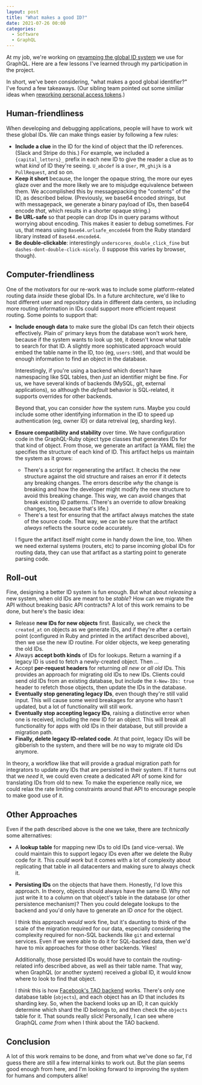 ```yaml
---
layout: post
title: "What makes a good ID?"
date: 2021-07-26 00:00
categories:
  - Software
  - GraphQL
---
```


At my job, we're working on [revamping the global ID system](https://github.blog/2021-02-10-new-global-id-format-coming-to-graphql/) we use for GraphQL. Here are a few lessons I've learned through my participation in the project.

<!-- more -->

In short, we've been considering, "what makes a good global identifier?" I've found a few takeaways. (Our sibling team pointed out some similiar ideas when [reworking personal access tokens](https://github.blog/2021-04-05-behind-githubs-new-authentication-token-formats/).)

## Human-friendliness

When developing and debugging applications, people will have to work wit these global IDs. We can make things easier by following a few rules:

- __Include a clue__ in the ID for the kind of object that the ID references. (Slack and Stripe do this.) For example, we included a `{capital_letters}_` prefix in each new ID to give the reader a clue as to what _kind_ of ID they're seeing. `U_abcdef` is a `User`, `PR_ghijk` is a `PullRequest`, and so on.
- __Keep it short__ because, the longer the opaque string, the more our eyes glaze over and the more likely we are to misjudge equivalence between them. We accomplished this by messagepacking the "contents" of the ID, as described below. (Previously, we base64 encoded _strings_, but with messagepack, we generate a binary payload of IDs, then base64 encode _that_, which results in a shorter opaque string.)
- __Be URL-safe__ so that people can drop IDs in query params without  worrying about encoding. This makes it easier to debug sometimes. For us, that means using `Base64.urlsafe_encode64` from the Ruby standard library instead of `Base64.encode64`.
- __Be double-clickable__: interestingly `underscores_double_click_fine` but `dashes-dont-double-click-nicely`. (I suppose this varies by browser, though).

## Computer-friendliness

One of the motivators for our re-work was to include some platform-related routing data _inside_ these global IDs. In a future architecture, we'd like to host different user and repository data in different data centers, so including more routing information in IDs could support more efficient request routing. Some points to support that:

- __Include enough data__ to make sure the global IDs can fetch their objects effectively. Plain ol' primary keys from the database won't work here, because if the system wants to look up `500`, it doesn't know what table to search for that ID. A slightly more sophisticated approach would embed the table name in the ID, too (eg, `users:500`), and that would be enough information to find an object in the database.

    Interestingly, if you're using a backend which doesn't have namespacing like SQL tables, then _just_ an identifier might be fine. For us, we have several kinds of backends (MySQL, git, external applications), so although the _default_ behavior is SQL-related, it supports overrides for other backends.

    Beyond that, you can consider _how_ the system runs. Maybe you could include some other identifying information in the ID to speed up authentication (eg, owner ID) or data retreival (eg, sharding key).

- __Ensure compatibility and stability__ over time. We have configuration code in the GraphQL-Ruby object type classes that generates IDs for that kind of object. From those, we generate an artifact (a YAML file) the specifies the structure of each kind of ID. This artifact helps us maintain the system as it grows:

    - There's a script for regenerating the artifact. It checks the new structure against the old structure and raises an error if it detects any breaking changes. The errors describe _why_ the change is breaking and how the developer might modify the new structure to avoid this breaking change. This way, we can avoid changes that break existing ID patterns. (There's an override to _allow_ breaking changes, too, because that's life.)
    - There's a test for ensuring that the artifact always matches the state of the source code. That way, we can be sure that the artifact _always_ reflects the source code accurately.

    I figure the artifact itself might come in handy down the line, too. When we need external systems (routers, etc) to parse incoming global IDs for routing data, they can use that artifact as a starting point to generate parsing code.

## Roll-out

Fine, designing a better ID system is fun enough. But what about _releasing_ a new system, when old IDs are meant to be _stable_? How can we migrate the API without breaking basic API contracts? A lot of this work remains to be done, but here's the basic idea:

- Release __new IDs for new objects__ first. Basically, we check the `created_at` on objects as we generate IDs, and if they're after a certain point (configured in Ruby and printed in the artifact described above), then we use the new ID routine. For older objects, we keep generating the old IDs.
- Always __accept both kinds__ of IDs for lookups. Return a warning if a legacy ID is used to fetch a newly-created object. Then ...
- Accept __per-request headers__ for returning _all new_ or _all old_ IDs. This provides an approach for migrating old IDs to new IDs. Clients could send old IDs from an existing database, but include the `X-New-IDs: true` header to refetch those objects, then update the IDs in the database.
- __Eventually stop generating legacy IDs__, even though they're still valid input. This will cause some weird breakages for anyone who hasn't updated, but a lot of functionality will still work.
- __Eventually stop accepting legacy IDs__, raising a distinctive error when one is received, including the new ID for an object. This will break all functionality for apps with old IDs in their database, but still provide a migration path.
- __Finally, delete legacy ID-related code__. At that point, legacy IDs will be gibberish to the system, and there will be no way to migrate old IDs anymore.

In theory, a workflow like that will provide a gradual migration path for integrators to update any IDs that are persisted in their system. If it turns out that we _need_ it, we could even create a dedicated API of some kind for translating IDs from old to new. To make the experience really nice, we could relax the rate limiting constraints around that API to encourage people to make good use of it.

## Other Approaches

Even if the path described above is the one we take, there are _technically_ some alternatives:

- A __lookup table__ for mapping new IDs to old IDs (and vice-versa). We could maintain this to support legacy IDs even after we delete the Ruby code for it. This _could work_ but it comes with a lot of complexity about replicating that table in all datacenters and making sure to always check it.
- __Persisting IDs__ on the objects that have them. Honestly, I'd love this approach. In theory, objects should always have the same ID. Why not just write it to a column on that object's table in the database (or other persistence mechanism)? Then you could delegate lookups to the backend and you'd only have to generate an ID _once_ for the object.

  I think this approach _would_ work fine, but it's daunting to think of the scale of the migration required for our data, especially considering the complexity required for non-SQL backends like `git` and external services. Even if we were able to do it for SQL-backed data, then we'd have to mix approaches for those other backends. Yikes!

  Additionally, those persisted IDs would have to contain the routing-related info described above, as well as their table name. That way, when GraphQL (or another system) received a global ID, it would know where to look to find that object.

  I _think_ this is how [Facebook's TAO backend](https://www.usenix.org/conference/atc13/technical-sessions/presentation/bronson) works. There's only one database table (`objects`), and each object has an ID that includes its sharding key. So, when the backend looks up an ID, it can quickly determine which shard the ID belongs to, and then check the `objects` table for it. That sounds really slick! Personally, I can see where GraphQL _came from_ when I think about the TAO backend.

## Conclusion

A lot of this work remains to be done, and from what we've done so far, I'd guess there are still a few internal kinks to work out. But the plan seems good enough from here, and I'm looking forward to improving the system for humans and computers alike!
